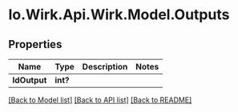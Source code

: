# Io.Wirk.Api.Wirk.Model.Outputs
## Properties

Name | Type | Description | Notes
------------ | ------------- | ------------- | -------------
**IdOutput** | **int?** |  | 

[[Back to Model list]](../README.md#documentation-for-models) [[Back to API list]](../README.md#documentation-for-api-endpoints) [[Back to README]](../README.md)

